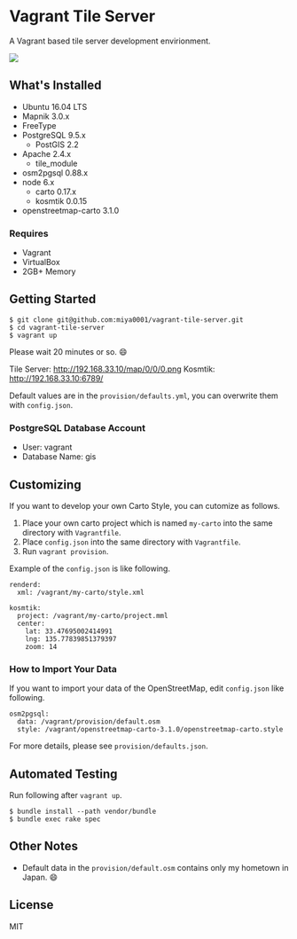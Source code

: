 # Vagrant Tile Server

A Vagrant based tile server development envirionment.

![](https://www.evernote.com/l/ABWtQwn_tP1Fv5c7ZHEgYLrFgcvySIFdR4IB/image.png)

## What's Installed

* Ubuntu 16.04 LTS
* Mapnik 3.0.x
* FreeType
* PostgreSQL 9.5.x
  * PostGIS 2.2
* Apache 2.4.x
  * tile_module
* osm2pgsql 0.88.x
* node 6.x
  * carto 0.17.x
  * kosmtik 0.0.15
* openstreetmap-carto 3.1.0

### Requires

* Vagrant
* VirtualBox
* 2GB+ Memory

## Getting Started

```
$ git clone git@github.com:miya0001/vagrant-tile-server.git
$ cd vagrant-tile-server
$ vagrant up
```

Please wait 20 minutes or so. :smile:

Tile Server: http://192.168.33.10/map/0/0/0.png
Kosmtik: http://192.168.33.10:6789/

Default values are in the `provision/defaults.yml`, you can overwrite them with `config.json`.

###  PostgreSQL Database Account

* User: vagrant
* Database Name: gis

## Customizing

If you want to develop your own Carto Style, you can cutomize as follows.

1. Place your own carto project which is named `my-carto` into the same directory with `Vagrantfile`.
2. Place `config.json` into the same directory with `Vagrantfile`.
3. Run `vagrant provision`.

Example of the `config.json` is like following.

```
renderd:
  xml: /vagrant/my-carto/style.xml

kosmtik:
  project: /vagrant/my-carto/project.mml
  center:
    lat: 33.47695002414991
    lng: 135.77839851379397
    zoom: 14
```

### How to Import Your Data

If you want to import your data of the OpenStreetMap, edit `config.json` like following.

```
osm2pgsql:
  data: /vagrant/provision/default.osm
  style: /vagrant/openstreetmap-carto-3.1.0/openstreetmap-carto.style
```

For more details, please see `provision/defaults.json`.

## Automated Testing

Run following after `vagrant up`.

```
$ bundle install --path vendor/bundle
$ bundle exec rake spec
```

## Other Notes

* Default data in the `provision/default.osm` contains only my hometown in Japan. :smile:

## License

MIT
